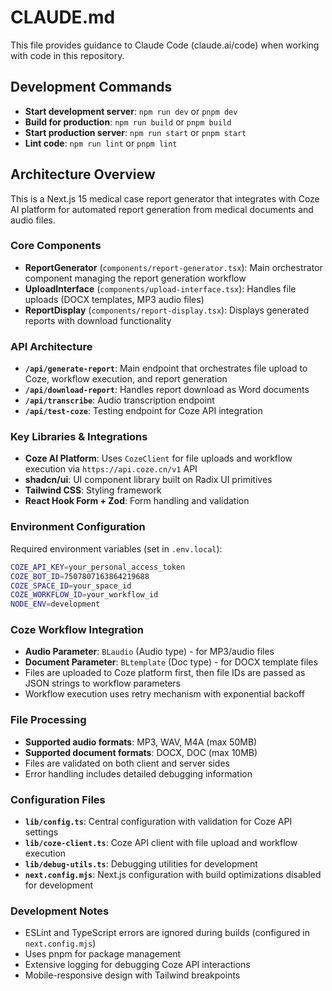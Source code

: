 # CLAUDE.md

This file provides guidance to Claude Code (claude.ai/code) when working with code in this repository.

## Development Commands

- **Start development server**: `npm run dev` or `pnpm dev`
- **Build for production**: `npm run build` or `pnpm build`
- **Start production server**: `npm run start` or `pnpm start`
- **Lint code**: `npm run lint` or `pnpm lint`

## Architecture Overview

This is a Next.js 15 medical case report generator that integrates with Coze AI platform for automated report generation from medical documents and audio files.

### Core Components
- **ReportGenerator** (`components/report-generator.tsx`): Main orchestrator component managing the report generation workflow
- **UploadInterface** (`components/upload-interface.tsx`): Handles file uploads (DOCX templates, MP3 audio files)
- **ReportDisplay** (`components/report-display.tsx`): Displays generated reports with download functionality

### API Architecture
- **`/api/generate-report`**: Main endpoint that orchestrates file upload to Coze, workflow execution, and report generation
- **`/api/download-report`**: Handles report download as Word documents
- **`/api/transcribe`**: Audio transcription endpoint
- **`/api/test-coze`**: Testing endpoint for Coze API integration

### Key Libraries & Integrations
- **Coze AI Platform**: Uses `CozeClient` for file uploads and workflow execution via `https://api.coze.cn/v1` API
- **shadcn/ui**: UI component library built on Radix UI primitives
- **Tailwind CSS**: Styling framework
- **React Hook Form + Zod**: Form handling and validation

### Environment Configuration
Required environment variables (set in `.env.local`):
```bash
COZE_API_KEY=your_personal_access_token
COZE_BOT_ID=7507807163864219688
COZE_SPACE_ID=your_space_id
COZE_WORKFLOW_ID=your_workflow_id
NODE_ENV=development
```

### Coze Workflow Integration
- **Audio Parameter**: `BLaudio` (Audio type) - for MP3/audio files
- **Document Parameter**: `BLtemplate` (Doc type) - for DOCX template files
- Files are uploaded to Coze platform first, then file IDs are passed as JSON strings to workflow parameters
- Workflow execution uses retry mechanism with exponential backoff

### File Processing
- **Supported audio formats**: MP3, WAV, M4A (max 50MB)
- **Supported document formats**: DOCX, DOC (max 10MB)
- Files are validated on both client and server sides
- Error handling includes detailed debugging information

### Configuration Files
- **`lib/config.ts`**: Central configuration with validation for Coze API settings
- **`lib/coze-client.ts`**: Coze API client with file upload and workflow execution
- **`lib/debug-utils.ts`**: Debugging utilities for development
- **`next.config.mjs`**: Next.js configuration with build optimizations disabled for development

### Development Notes
- ESLint and TypeScript errors are ignored during builds (configured in `next.config.mjs`)
- Uses pnpm for package management
- Extensive logging for debugging Coze API interactions
- Mobile-responsive design with Tailwind breakpoints